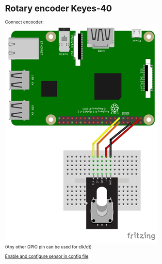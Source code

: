 # Rotary encoder Keyes-40

Connect encooder:
![conn](img/rotary-encoder_bb_1024x1024.png)
(Any other GPIO pin can be used for clk/dt)

[Enable and configure sensor in config file](serverConfig.md)
